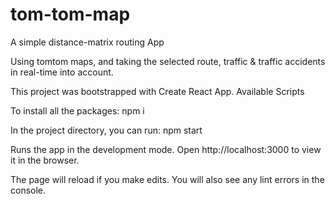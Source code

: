 # tom-tom-map


A simple distance-matrix routing App

Using tomtom maps, and taking the selected route, traffic & traffic accidents in real-time into account.


This project was bootstrapped with Create React App.
Available Scripts

To install all the packages:
npm i

In the project directory, you can run:
npm start

Runs the app in the development mode.
Open http://localhost:3000 to view it in the browser.

The page will reload if you make edits.
You will also see any lint errors in the console.
